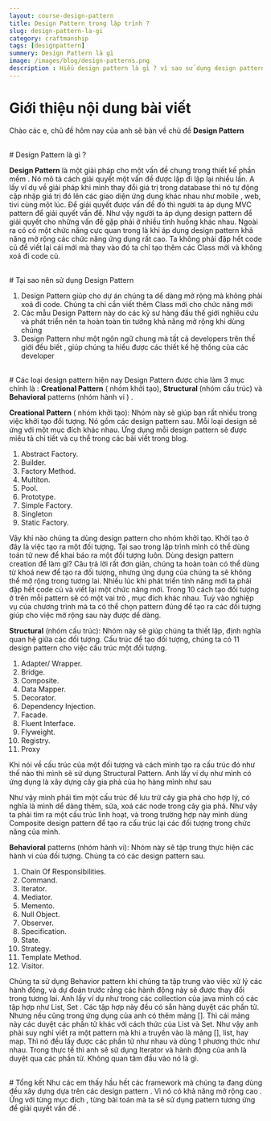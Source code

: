 ```yaml
---
layout: course-design-pattern
title: Design Pattern trong lập trình ?
slug: design-pattern-la-gi
category: craftmanship
tags: [designpattern]
summery: Design Pattern là gì
image: /images/blog/design-patterns.png
description : Hiểu design pattern là gì ? vì sao sử dụng design pattern. Hướng dẫn các mẫu design pattern trong học lập trình java.
---
```


# **Giới thiệu nội dung bài viết**
Chào các e, chủ đề hôm nay của anh sẽ bàn về chủ đề  <b>Design Pattern</b>

<br>
# Design Pattern là gì ?

<b>Design Pattern</b> là một giải pháp cho một vấn đề chung trong thiết kế phần mềm . Nó mô tả cách giải quyết một vấn đề được lập đi lập lại
nhiều lần. A lấy ví dụ về giải pháp khi mình thay đổi giá trị trong database thì nó tự động cập nhập giá trị đó lên các giao diện ứng dung
khác nhau như mobile , web, tivi cùng một lúc. Để giải quyết được vấn đề đó thì người ta áp dụng MVC pattern để giải quyết vấn đề.
Như vậy người ta áp dụng design pattern để giải quyết cho những vấn đề gặp phải ở nhiều tình huống khác nhau. Ngoài ra có có một chức năng cực quan trong là khi áp dụng design pattern khả năng mở rộng các chức năng ứng dụng rất cao. Ta không phải đập hết code củ để viết lại cái mới mà thay vào đó ta chỉ tạo thêm các Class mới và không xoá đi code củ.

<br>
# Tại sao nên sử dụng Design Pattern

1. Design Pattern giúp cho dự án chúng ta dể dàng mở rộng mà không phải xoá đi code. Chúng ta chỉ cần viết thêm Class mới cho
chức năng mới
2. Các mẫu Design Pattern này do các kỷ sư hàng đầu thế giới nghiêu cứu và phát triển nên ta hoàn toàn tin tưởng khả
năng mở rộng khi dùng chúng
3. Design Pattern như một ngôn ngữ chung mà tất cả developers trên thế giới đều biết , giúp chúng ta hiểu được các
thiết kế hệ thống của các developer

<br>
# Các loại design pattern hiện nay
Design Pattern được chia làm 3 mục chính là : <b>Creational Pattern</b> ( nhóm khởi tạo), <b>Structural </b>(nhóm cấu trúc) và <b>Behavioral</b> patterns (nhóm hành vi ) .

<b>Creational Pattern</b> ( nhóm khởi tạo): Nhóm này sẽ giúp bạn rất nhiều trong việc khởi tạo đối tượng. Nó gồm các design pattern sau. Mỗi loại design sẽ ứng với một mục đích khác nhau. Ứng dụng mỗi design pattern sẽ được miêu tả chi tiết và cụ thể trong các bài viết trong blog.

1. Abstract Factory.
2. Builder.
3. Factory Method.
4. Multiton.
5. Pool.
6. Prototype.
7. Simple Factory.
8. Singleton
10. Static Factory.

Vậy khi nào chúng ta dùng design pattern cho nhóm khởi tạo. Khởi tạo ở đây là việc tạo ra một đối tượng. Tại sao trong lập trình mình có thể dùng toán tử new để khai báo ra một đối tượng luôn. Dùng design pattern creation để làm gì? Câu trả lời rất đơn giản, chúng ta hoàn toàn có thể dùng từ khoá new để tạo ra đối tượng, nhưng ứng dụng của chúng ta sẽ không thể mở rộng trong tương lai. Nhiều lúc khi phát triển tính năng mới ta phải đập hết code củ và viết lại một chức năng mới. Trong 10 cách tạo đối tượng ở trên mỗi pattern sẽ có một vai trò , mục đích khác nhau. Tuỳ vào nghiệp vụ của chương trình mà ta có thể chọn pattern đúng để tạo ra các đối tượng giúp cho việc mở rộng sau này được dể dàng.


<b>Structural</b> (nhóm cấu trúc): Nhóm này sẽ giúp chúng ta thiết lập, định nghĩa quan hệ giữa các đối tượng. Cấu trúc để tạo đối tượng, chúng ta có 11 design pattern cho việc cấu trúc một đối tượng. 

1. Adapter/ Wrapper.
2.    Bridge.
3.    Composite.
4.    Data Mapper.
5.    Decorator.
6.    Dependency Injection.
7.    Facade.
8.    Fluent Interface.
9.    Flyweight.
10.    Registry.
11.    Proxy

Khi nói về cấu trúc của một đối tượng và cách mình tạo ra cấu trúc đó như thế nào thì mình sẽ sử dụng Structural Pattern. Anh lấy ví dụ như mình có ứng dụng là xây dựng cây gia phả của họ hàng mình như sau


Như vậy mình phải tìm một cấu trúc để lưu trữ cây gia phả cho hợp lý, có nghĩa là mình dể dàng thêm, sửa, xoá các node trong cây gia phả. Như vậy ta phải tìm ra một cấu trúc linh hoạt, và trong trường hợp này mình dùng Composite design pattern để tạo ra cấu trúc lại các đối tượng trong chức năng của mình.


<b>Behavioral</b> patterns (nhóm hành vi): Nhóm này sẽ tập trung thực hiện các hành vi của đối tượng. Chúng ta có các design pattern sau.

1.    Chain Of Responsibilities.
2.    Command.
3.    Iterator.
4.    Mediator.
5.    Memento.
6.    Null Object.
7.    Observer.
8.    Specification.
9.    State.
10.   Strategy.
11.   Template Method.
12.   Visitor.

Chúng ta sử dụng Behavior pattern khi chúng ta tập trung vào việc xử lý các hành động, và dự đoán trước rằng các hành động này sẽ được thay đổi trong tương lai. Anh lấy ví dụ như trong các collection của java mình có các tập hợp như List, Set . Các tập hợp này đều có sẳn hàng duyệt các phần tử. Nhưng nếu cũng trong ứng dụng của anh có thêm mảng []. Thì cái mảng này các duyệt các phần tử khác với cách thức của List và Set. Như vậy anh phải suy nghỉ viết ra một pattern mà khi a truyền vào là mảng [], list, hay map. Thì nó đều lấy được các phần tử như nhau và dùng 1 phương thức như nhau. Trong thực tế thì anh sẽ sử dụng Iterator và hành động của anh là duyệt qua các phần tử. Không quan tâm đầu vào nó là gì.

<br>
# Tổng kết
Như các em thấy hầu hết các framework mà chúng ta đang dùng đều xây dựng dựa trên các design pattern . Vì nó có
khả năng mở rộng cao . Ứng với từng mục đích , từng bài toán mà ta sẽ sử dụng pattern tương ứng để giải quyết vấn đề .
